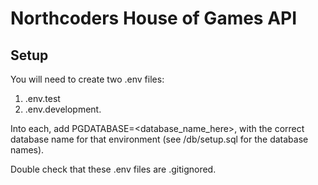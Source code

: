 # Northcoders House of Games API

## Setup
You will need to create two .env files: 

1. .env.test
2. .env.development. 

Into each, add PGDATABASE=<database_name_here>, with the correct database name for that environment (see /db/setup.sql for the database names). 

Double check that these .env files are .gitignored.